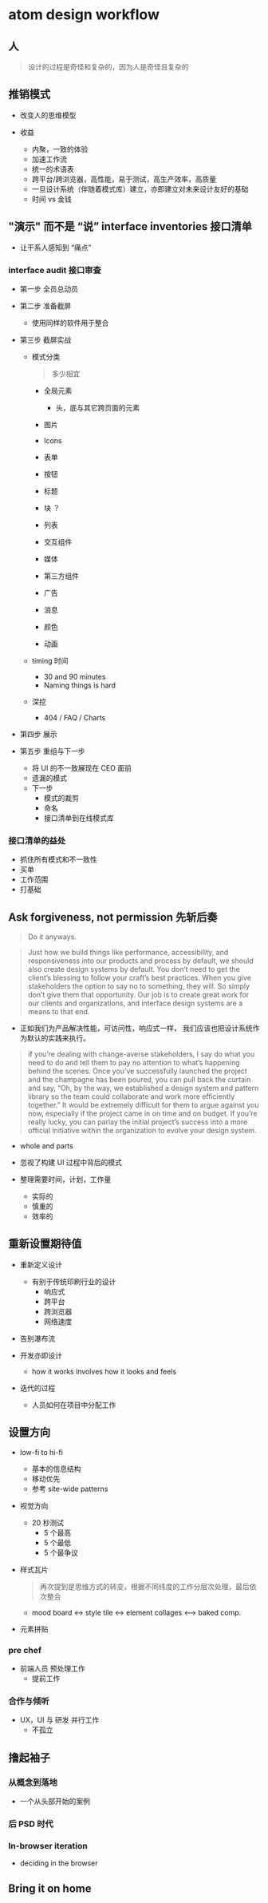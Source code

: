 # atom design workflow

## 人

> 设计的过程是奇怪和复杂的，因为人是奇怪且复杂的

## 推销模式

- 改变人的思维模型

- 收益
  - 内聚，一致的体验
  - 加速工作流
  - 统一的术语表
  - 跨平台/跨浏览器，高性能，易于测试，高生产效率，高质量
  - 一旦设计系统（伴随着模式库）建立，亦即建立对未来设计友好的基础
  - 时间 vs 金钱

## "演示" 而不是 “说” interface inventories 接口清单

- 让干系人感知到 “痛点”

### interface audit 接口审查

- 第一步 全员总动员

- 第二步 准备截屏

  - 使用同样的软件用于整合

- 第三步 截屏实战

  - 模式分类

    > 多少相宜

    - 全局元素

      - 头，底与其它跨页面的元素

    - 图片

    - Icons
    - 表单
    - 按钮
    - 标题
    - 块 ？
    - 列表
    - 交互组件
    - 媒体
    - 第三方组件
    - 广告
    - 消息
    - 颜色
    - 动画

  - timing 时间

    - 30 and 90 minutes
    - Naming things is hard

  - 深挖

    - 404 / FAQ / Charts

- 第四步 展示
- 第五步 重组与下一步
  - 将 UI 的不一致展现在 CEO 面前
  - 遗漏的模式
  - 下一步
    - 模式的裁剪
    - 命名
    - 接口清单到在线模式库

### 接口清单的益处

- 抓住所有模式和不一致性
- 买单
- 工作范围
- 打基础

## Ask forgiveness, not permission 先斩后奏

> Do it anyways.

> Just how we build things like performance, accessibility, and responsiveness into our products and process by default, we should also create design systems by default. You don’t need to get the client’s blessing to follow your craft’s best practices. When you give stakeholders the option to say no to something, they will. So simply don’t give them that opportunity. Our job is to create great work for our clients and organizations, and interface design systems are a means to that end.

- 正如我们为产品解决性能，可访问性，响应式一样， 我们应该也把设计系统作为默认的实践来执行。

> if you’re dealing with change-averse stakeholders, I say do what you need to do and tell them to pay no attention to what’s happening behind the scenes. Once you’ve successfully launched the project and the champagne has been poured, you can pull back the curtain and say, “Oh, by the way, we established a design system and pattern library so the team could collaborate and work more efficiently together.” It would be extremely difficult for them to argue against you now, especially if the project came in on time and on budget. If you’re really lucky, you can parlay the initial project’s success into a more official initiative within the organization to evolve your design system.

- whole and parts

- 忽视了构建 UI 过程中背后的模式

- 整理需要时间，计划，工作量
  - 实际的
  - 慎重的
  - 效率的

## 重新设置期待值

- 重新定义设计

  - 有别于传统印刷行业的设计
    - 响应式
    - 跨平台
    - 跨浏览器
    - 网络速度

- 告别瀑布流

- 开发亦即设计

  - how it works involves how it looks and feels

- 迭代的过程
  - 人员如何在项目中分配工作

## 设置方向

- low-fi to hi-fi

  - 基本的信息结构
  - 移动优先
  - 参考 site-wide patterns

- 视觉方向

  - 20 秒测试
    - 5 个最高
    - 5 个最低
    - 5 个最争议

- 样式瓦片

  > 再次提到是思维方式的转变，根据不同纬度的工作分层次处理，最后依次整合

  - mood board <-> style tile <-> element collages <--> baked comp.

- 元素拼贴

### pre chef

- 前端人员 预处理工作
  - 提前工作

### 合作与倾听

- UX，UI 与 研发 并行工作
  - 不孤立

## 撸起袖子

### 从概念到落地

- 一个从头部开始的案例

### 后 PSD 时代

### In-browser iteration

- deciding in the browser

## Bring it on home
